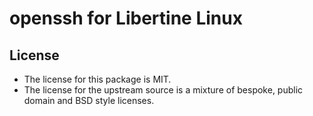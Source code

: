 # openssh for Libertine Linux

## License

* The license for this package is MIT.
* The license for the upstream source is a mixture of bespoke, public domain and BSD style licenses.
